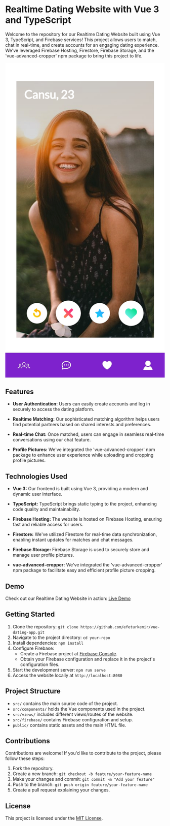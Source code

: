 # Realtime Dating Website with Vue 3 and TypeScript

Welcome to the repository for our Realtime Dating Website built using Vue 3, TypeScript, and Firebase services! This project allows users to match, chat in real-time, and create accounts for an engaging dating experience. We've leveraged Firebase Hosting, Firestore, Firebase Storage, and the 'vue-advanced-cropper' npm package to bring this project to life.

![Dating App Screenshot](Screenshot_20230828_190548_Chrome.jpg)

## Features

- **User Authentication:** Users can easily create accounts and log in securely to access the dating platform.

- **Realtime Matching:** Our sophisticated matching algorithm helps users find potential partners based on shared interests and preferences.

- **Real-time Chat:** Once matched, users can engage in seamless real-time conversations using our chat feature.

- **Profile Pictures:** We've integrated the 'vue-advanced-cropper' npm package to enhance user experience while uploading and cropping profile pictures.

## Technologies Used

- **Vue 3:** Our frontend is built using Vue 3, providing a modern and dynamic user interface.

- **TypeScript:** TypeScript brings static typing to the project, enhancing code quality and maintainability.

- **Firebase Hosting:** The website is hosted on Firebase Hosting, ensuring fast and reliable access for users.

- **Firestore:** We've utilized Firestore for real-time data synchronization, enabling instant updates for matches and chat messages.

- **Firebase Storage:** Firebase Storage is used to securely store and manage user profile pictures.

- **vue-advanced-cropper:** We've integrated the 'vue-advanced-cropper' npm package to facilitate easy and efficient profile picture cropping.

## Demo

Check out our Realtime Dating Website in action: [Live Demo](https://myapp-4e79c.web.app/login)

## Getting Started

1. Clone the repository: `git clone https://github.com/efeturkemir/vue-dating-app.git`
2. Navigate to the project directory: `cd your-repo`
3. Install dependencies: `npm install`
4. Configure Firebase:
   - Create a Firebase project at [Firebase Console](https://console.firebase.google.com/).
   - Obtain your Firebase configuration and replace it in the project's configuration files.
5. Start the development server: `npm run serve`
6. Access the website locally at `http://localhost:8080`

## Project Structure

- `src/` contains the main source code of the project.
- `src/components/` holds the Vue components used in the project.
- `src/views/` includes different views/routes of the website.
- `src/firebase/` contains Firebase configuration and setup.
- `public/` contains static assets and the main HTML file.

## Contributions

Contributions are welcome! If you'd like to contribute to the project, please follow these steps:

1. Fork the repository.
2. Create a new branch: `git checkout -b feature/your-feature-name`
3. Make your changes and commit: `git commit -m "Add your feature"`
4. Push to the branch: `git push origin feature/your-feature-name`
5. Create a pull request explaining your changes.

## License

This project is licensed under the [MIT License](LICENSE).

